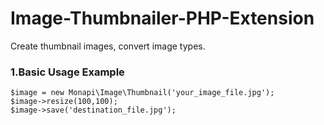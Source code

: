 Image-Thumbnailer-PHP-Extension
===============================

Create thumbnail images, convert image types.

### 1.Basic Usage Example
```
$image = new Monapi\Image\Thumbnail('your_image_file.jpg');
$image->resize(100,100);
$image->save('destination_file.jpg');
```

